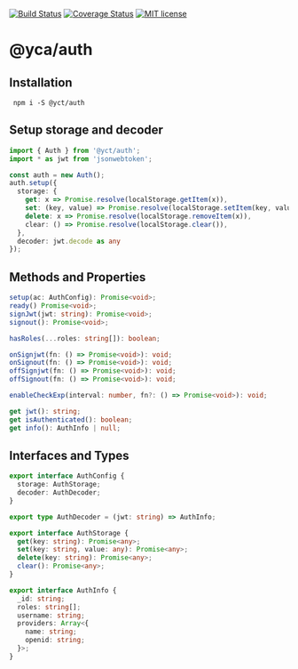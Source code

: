 [![Build Status](https://travis-ci.org/yc-typescript/auth.svg?branch=master)](https://travis-ci.org/yc-typescript/auth.svg?branch=master)
[![Coverage Status](https://coveralls.io/repos/github/yc-typescript/auth/badge.svg?branch=master)](https://coveralls.io/github/yc-typescript/auth?branch=master)
[![MIT license](http://img.shields.io/badge/license-MIT-brightgreen.svg)](http://opensource.org/licenses/MIT)

# @yca/auth

## Installation
```
 npm i -S @yct/auth
```

## Setup storage and decoder

```ts
import { Auth } from '@yct/auth';
import * as jwt from 'jsonwebtoken';

const auth = new Auth();
auth.setup({
  storage: {
    get: x => Promise.resolve(localStorage.getItem(x)),
    set: (key, value) => Promise.resolve(localStorage.setItem(key, value)),
    delete: x => Promise.resolve(localStorage.removeItem(x)),
    clear: () => Promise.resolve(localStorage.clear()),
  },
  decoder: jwt.decode as any
});
```

## Methods and Properties
```ts
setup(ac: AuthConfig): Promise<void>;
ready() Promise<void>;
signJwt(jwt: string): Promise<void>;
signout(): Promise<void>;

hasRoles(...roles: string[]): boolean;

onSignjwt(fn: () => Promise<void>): void;
onSignout(fn: () => Promise<void>): void;
offSignjwt(fn: () => Promise<void>): void;
offSignout(fn: () => Promise<void>): void;

enableCheckExp(interval: number, fn?: () => Promise<void>): void;

get jwt(): string;
get isAuthenticated(): boolean;
get info(): AuthInfo | null;
```

## Interfaces and Types
```ts
export interface AuthConfig {
  storage: AuthStorage;
  decoder: AuthDecoder;
}

export type AuthDecoder = (jwt: string) => AuthInfo;

export interface AuthStorage {
  get(key: string): Promise<any>;
  set(key: string, value: any): Promise<any>;
  delete(key: string): Promise<any>;
  clear(): Promise<any>;
}

export interface AuthInfo {
  _id: string;
  roles: string[];
  username: string;
  providers: Array<{
    name: string;
    openid: string;
  }>;
}
```